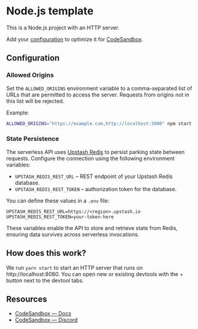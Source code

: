 # Node.js template

This is a Node.js project with an HTTP server.

Add your [configuration](https://codesandbox.io/docs/projects/learn/setting-up/tasks) to optimize it for [CodeSandbox](https://codesandbox.io).

## Configuration

### Allowed Origins

Set the `ALLOWED_ORIGINS` environment variable to a comma-separated list of URLs that are permitted to access the server. Requests from origins not in this list will be rejected.

Example:

```bash
ALLOWED_ORIGINS="https://example.com,http://localhost:3000" npm start
```

### State Persistence

The serverless API uses [Upstash Redis](https://upstash.com/) to persist parking state between requests. Configure the connection using the following environment variables:

- `UPSTASH_REDIS_REST_URL` – REST endpoint of your Upstash Redis database.
- `UPSTASH_REDIS_REST_TOKEN` – authorization token for the database.

You can define these values in a `.env` file:

```env
UPSTASH_REDIS_REST_URL=https://<region>.upstash.io
UPSTASH_REDIS_REST_TOKEN=your-token-here
```

These variables enable the API to store and retrieve state from Redis, ensuring data survives across serverless invocations.

## How does this work?

We run `yarn start` to start an HTTP server that runs on http://localhost:8080. You can open new or existing devtools with the + button next to the devtool tabs.

## Resources

- [CodeSandbox — Docs](https://codesandbox.io/docs)
- [CodeSandbox — Discord](https://discord.gg/Ggarp3pX5H)
